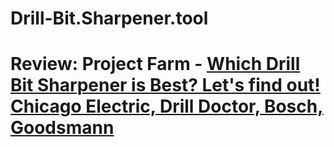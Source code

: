 # Drill-Bit.Sharpener.tool
# Review: Project Farm - [Which Drill Bit Sharpener is Best? Let's find out! Chicago Electric, Drill Doctor, Bosch, Goodsmann](https://youtu.be/pmr34sUFpK4)
